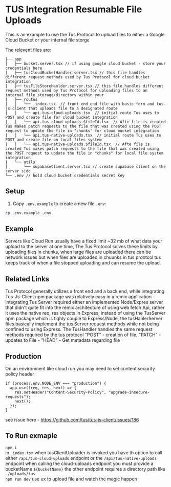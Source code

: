 # TUS Integration Resumable File Uploads

This is an example to use the Tus Protocol to upload files to either a Google Cloud Bucket or your internal file storge

The relevent files are:

```
├── app
|   ├── bucket.server.tsx // if using google cloud bucket - store your credentials here
|   ├── tusCloudBucketHandler.server.tsx // this file handles different request methods used by Tus Protocol for cloud bucket integration
|   ├── tusFileStoreHanlder.server.tsx // this file handles different request methods used by Tus Protocol for uploading files to an internal file storage/directory within your 
|   ├── routes
|   │   └── _index.tsx  // front end end file with basic form and tus-js client that uploads file to a designated route
|   │   └── api.tus-cloud-uploads.tsx  // initial route Tus uses to POST and create file for cloud bucket integration
|   │   └── api.tus-cloud-uploads.$fileId.tsx  // Afte file is created Tus makes patch requests to the file that was created using the POST request to update the file in "chunks" for cloud bucket integration
|   │   └── api.tus-native-uploads.tsx  // initial route Tus uses to POST and create file on local files system
|   │   └── api.tus-native-uploads.$fileId.tsx  // Afte file is created Tus makes patch requests to the file that was created using the POST request to update the file in "chunks" for local file system integration
|   └── utils
|       └── supabaseClient.server.tsx // create supabase client on the server side
└── .env // hold cloud bucket credentials secret key
```

## Setup

1. Copy `.env.example` to create a new file `.env`:

```sh
cp .env.example .env
```

## Example

Servers like Cloud Run usually have a fixed limit ~32 mb of what data your upload to the server at one time,  The Tus Protocol solves these limits by uploading files in chunks, when large files are uploaded there can be network issues but when files are uploaded in chuunks in tus prootcol tus keeps track of when a file stopped uploading and can resume the upload.

## Related Links

Tus Protocol generally utilizes a front end and a back end, while integrating Tus-Js-Client npm package was relatively easy in a remix application - integrating Tus Server required either an implemented Node/Expres server that didn't quite fit into the remix architecture of using web fetch Api, rather it uses the native req, res objects in Express, instead of using the TusServer npm package which is tighly couple to Express/Node, the tusHanlerServer files basically implement the tus Server request methods while not being confined to using Express.  The TusHandler handles the same request methods required by the tus protocol "POST" - creation of file, "PATCH" - updates to File - "HEAD" - Get metadata regarding file  

## Production
On an environment like cloud run you may need to set content security policy header
```
if (process.env.NODE_ENV === "production") {
  app.use((req, res, next) => {
    res.setHeader("Content-Security-Policy", "upgrade-insecure-requests");
    next();
  });
}
```  
see issue here - https://github.com/tus/tus-js-client/issues/186


## To Run exmaple  
`npm i`  
in `_index.tsx` when tusClientUploader is invoked you have th option to call either `/api/tus-cloud-uploads` endpoint or the `/api/tus-native-uploads` endpoint when calling the cloud-uploads endpoint you must provide a bucketName `${bucketName}` the other endpoint requires a directory path like `./uploads/tus`  
`npm run dev`
use ux to upload file and watch the magic happen
